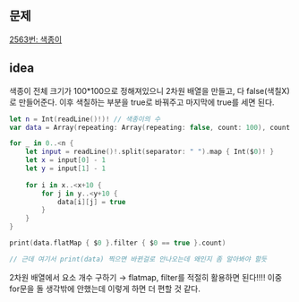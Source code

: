 ## 문제

[2563번: 색종이](https://www.acmicpc.net/problem/2563)

## idea

색종이 전체 크기가 100*100으로 정해져있으니 2차원 배열을 만들고, 다 false(색칠X) 로 만들어준다. 이후 색칠하는 부분을 true로 바꿔주고 마지막에 true를 세면 된다.

```swift
let n = Int(readLine()!)! // 색종이의 수
var data = Array(repeating: Array(repeating: false, count: 100), count: 100)

for _ in 0..<n {
    let input = readLine()!.split(separator: " ").map { Int($0)! }
    let x = input[0] - 1
    let y = input[1] - 1
    
    for i in x..<x+10 {
        for j in y..<y+10 {
            data[i][j] = true
        }
    }
}

print(data.flatMap { $0 }.filter { $0 == true }.count)

// 근데 여기서 print(data) 찍으면 바뀐걸로 안나오는데 왜인지 좀 알아봐야 할듯
```

2차원 배열에서 요소 개수 구하기 → flatmap, filter를 적절히 활용하면 된다!!!! 이중 for문을 돌 생각밖에 안했는데 이렇게 하면 더 편할 것 같다.
